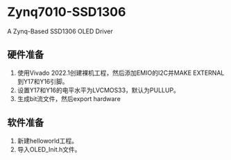 # Zynq7010-SSD1306
A Zynq-Based SSD1306 OLED Driver
## 硬件准备
1. 使用Vivado 2022.1创建裸机工程，然后添加EMIO的I2C并MAKE EXTERNAL到Y17和Y16引脚。  
2. 设置Y17和Y16的电平水平为LVCMOS33，默认为PULLUP。  
3. 生成bit流文件，然后export hardware
## 软件准备
1. 新建helloworld工程。  
2. 导入OLED_Init.h文件。  
